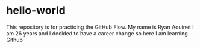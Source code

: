 # hello-world
This repository is for practicing the GitHub Flow.
My name is Ryan Aouinet I am 26 years and I decided to have a career change so here I am learning Github
